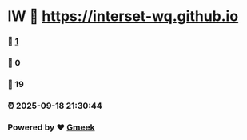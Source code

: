 # IW :link: https://interset-wq.github.io 
### :page_facing_up: [1](https://interset-wq.github.io/tag.html) 
### :speech_balloon: 0 
### :hibiscus: 19 
### :alarm_clock: 2025-09-18 21:30:44 
### Powered by :heart: [Gmeek](https://github.com/Meekdai/Gmeek)
